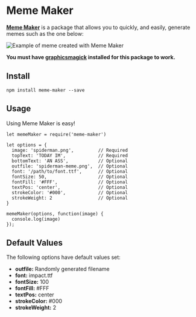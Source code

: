Meme Maker
==========

**[Meme Maker](https://www.npmjs.com/package/meme-maker)** is a package that allows you to quickly, and easily, generate memes such as the one below:

![Example of meme created with Meme Maker](http://i.imgur.com/2s8NYvM.png)

**You must have [graphicsmagick](http://www.graphicsmagick.org/index.html) installed for this package to work.**

Install
-------

    npm install meme-maker --save

Usage
-----

Using Meme Maker is easy!

```
let memeMaker = require('meme-maker')

let options = {
  image: 'spiderman.png',         // Required
  topText: 'TODAY IM',            // Required
  bottomText: 'AN ASS',           // Optional
  outfile: 'spiderman-meme.png',  // Optional
  font: '/path/to/font.ttf',      // Optional
  fontSize: 50,                   // Optional
  fontFill: '#FFF',               // Optional
  textPos: 'center',              // Optional
  strokeColor: '#000',            // Optional
  strokeWeight: 2                 // Optional
}

memeMaker(options, function(image) {
  console.log(image)
});
```

Default Values
--------------

The following options have default values set:

* **outfile:** Randomly generated filename
* **font:** impact.ttf
* **fontSize:** 100
* **fontFill:** #FFF
* **textPos:** center
* **strokeColor:** #000
* **strokeWeight:** 2
